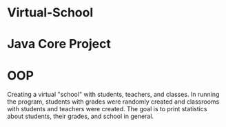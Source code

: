 # Virtual-School
# Java Core Project
# OOP 
Creating a virtual "school" with students, teachers, and classes. In running the program, students with grades were randomly created and classrooms with students and teachers were created. The goal is to print statistics about students, their grades, and school in general.

